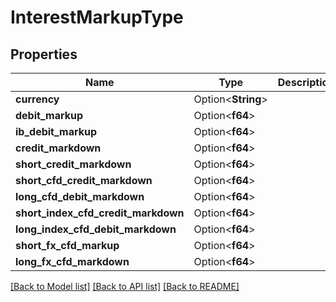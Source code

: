 # InterestMarkupType

## Properties

Name | Type | Description | Notes
------------ | ------------- | ------------- | -------------
**currency** | Option<**String**> |  | [optional]
**debit_markup** | Option<**f64**> |  | [optional]
**ib_debit_markup** | Option<**f64**> |  | [optional]
**credit_markdown** | Option<**f64**> |  | [optional]
**short_credit_markdown** | Option<**f64**> |  | [optional]
**short_cfd_credit_markdown** | Option<**f64**> |  | [optional]
**long_cfd_debit_markdown** | Option<**f64**> |  | [optional]
**short_index_cfd_credit_markdown** | Option<**f64**> |  | [optional]
**long_index_cfd_debit_markdown** | Option<**f64**> |  | [optional]
**short_fx_cfd_markup** | Option<**f64**> |  | [optional]
**long_fx_cfd_markdown** | Option<**f64**> |  | [optional]

[[Back to Model list]](../README.md#documentation-for-models) [[Back to API list]](../README.md#documentation-for-api-endpoints) [[Back to README]](../README.md)


